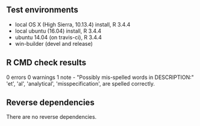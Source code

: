 ## Test environments
* local OS X (High Sierra, 10.13.4) install, R 3.4.4
* local ubuntu (16.04) install, R 3.4.4
* ubuntu 14.04 (on travis-ci), R 3.4.4
* win-builder (devel and release)

## R CMD check results

0 errors
0 warnings
1 note
    - "Possibly mis-spelled words in DESCRIPTION:"
       'et', 'al', 'analytical', 'misspecification', are spelled correctly.

## Reverse dependencies
There are no reverse dependencies.

